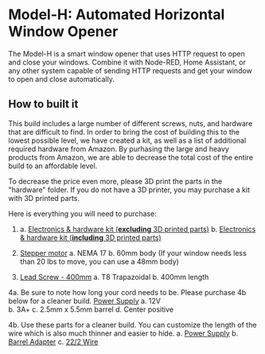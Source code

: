 # Model-H: Automated Horizontal Window Opener

The Model-H is a smart window opener that uses HTTP request to open and close your windows. Combine it with Node-RED, Home Assistant, or any other system capable of sending HTTP requests and get your window to open and close automatically.

[comment]: # (GIF of opening and closing)

## How to built it

This build includes a large number of different screws, nuts, and hardware that are difficult to find. In order to bring the cost of building this to the lowest possible level, we have created a kit, as well as a list of additional required hardware from Amazon. By purhasing the large and heavy products from Amazon, we are able to decrease the total cost of the entire build to an affordable level.

To decrease the price even more, please 3D print the parts in the "hardware" folder. If you do not have a 3D printer, you may purchase a kit with 3D printed parts.

Here is everything you will need to purchase:

1.  a. <a href="https://valarsystems.com/products/automatic-window-opener?variant=39590892240955" target="_blank">Electronics & hardware kit (<b>excluding</b> 3D printed parts)</a>
    b. <a href="https://valarsystems.com/products/automatic-window-opener?variant=39590892208187">Electronics & hardware kit (<b>including</b> 3D printed parts)</a>

2. <a href="https://amzn.to/2XAAUiN" target="_blank">Stepper motor</a>
    a. NEMA 17
    b. 60mm body (If your window needs less than 20 lbs to move, you can use a 48mm body)

3. <a href="https://amzn.to/3xVVnuL" target="_blank">Lead Screw - 400mm</a>
    a. T8 Trapazoidal
    b. 400mm length

4a. Be sure to note how long your cord needs to be. Please purchase 4b below for a cleaner build.
    <a href="https://amzn.to/3xVVnuL" target="_blank">Power Supply</a>
    a. 12V  
    b. 3A+
    c. 2.5mm x 5.5mm barrel
    d. Center positive

4b. Use these parts for a cleaner build. You can customize the length of the wire which is also much thinner and easier to hide.
    a. <a href="https://amzn.to/3k75ist" target="_blank">Power Supply</a>
    b. <a href="https://amzn.to/2VV82S1" target="_blank">Barrel Adapter</a>
    c. <a href="https://amzn.to/3CTFUz3" target="_blank">22/2 Wire</a>

